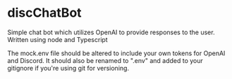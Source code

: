 # discChatBot

Simple chat bot which utilizes OpenAI to provide responses to the user. Written using node and Typescript

The mock.env file should be altered to include your own tokens for OpenAI and Discord. It should also be renamed to ".env" and added to your gitignore if you're using git for versioning.